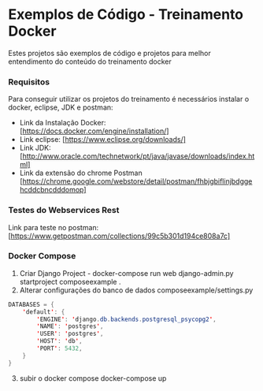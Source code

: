 # Exemplos de Código - Treinamento Docker

Estes projetos são exemplos de código e projetos para melhor
entendimento do conteúdo do treinamento docker

### Requisitos

Para conseguir utilizar os projetos do treinamento é necessários instalar o docker, eclipse, JDK e postman:

* Link da Instalação Docker: [https://docs.docker.com/engine/installation/]
* Link eclipse: [https://www.eclipse.org/downloads/]
* Link JDK: [http://www.oracle.com/technetwork/pt/java/javase/downloads/index.html]
* Link da extensão do chrome Postman [https://chrome.google.com/webstore/detail/postman/fhbjgbiflinjbdggehcddcbncdddomop]

### Testes do Webservices Rest

Link para teste no postman: [https://www.getpostman.com/collections/99c5b301d194ce808a7c]

### Docker Compose
1. Criar Django Project - docker-compose run web django-admin.py startproject composeexample .
2. Alterar configurações do banco de dados composeexample/settings.py
```java
DATABASES = {
    'default': {
        'ENGINE': 'django.db.backends.postgresql_psycopg2',
        'NAME': 'postgres',
        'USER': 'postgres',
        'HOST': 'db',
        'PORT': 5432,
    }
}
```
3. subir o docker compose docker-compose up
